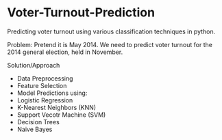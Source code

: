 # Voter-Turnout-Prediction
Predicting voter turnout using various classification techniques in python.

Problem: Pretend it is May 2014. We need to predict voter turnout for the 2014 general election, held in November.

Solution/Approach
- Data Preprocessing
- Feature Selection
- Model Predictions using:
 - Logistic Regression
 - K-Nearest Neighbors (KNN)
 - Support Vecotr Machine (SVM)
 - Decision Trees
 - Naive Bayes
